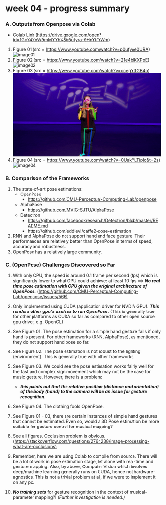 # week 04 - progress summary

### A. Outputs from Openpose via Colab

* Colab Link (https://drive.google.com/open?id=1GcY4XnW9mMYYhXSb6ufyra-9HnYIfYWm)

1. Figure 01 (src = <https://www.youtube.com/watch?v=p0ufyoe0URA>)
![image01](gifs/openpose-01-asl.gif)
2. Figure 02 (src =  <https://www.youtube.com/watch?v=21e4blKXPpE>)
![image02](gifs/openpose-02-asl.gif)
3. Figure 03 (src =  <https://www.youtube.com/watch?v=ccegYtfGB4o>)
![image03](gifs/openpose-03-asl.gif)
4. Figure 04 (src =  <https://www.youtube.com/watch?v=0UakYLTiplc&t=2s>)
![image04](gifs/openpose-04-ninja.gif)

### B. Comparison of the Frameworks

1. The state-of-art pose estimations:
    * OpenPose 
        * <https://github.com/CMU-Perceptual-Computing-Lab/openpose>
    * AlphaPose 
        * <https://github.com/MVIG-SJTU/AlphaPose>
    * Detectron 
        * <https://github.com/facebookresearch/Detectron/blob/master/README.md>
        * <https://github.com/eddieyi/caffe2-pose-estimation>
2. RNN and AlphaPose do not support hand and face gesture. Their performances are relatively better than OpenPose in terms of speed, accuracy and robustness.
3. OpenPose has a relatively large community.

### C. (OpenPose) Challenges Discovered so Far

1. With only CPU, the speed is around 0.1 frame per second (fps) which is significantly lower to what GPU could achieve: at least 10 fps ==>  ***No real time pose estimation with CPU given the original architecture of OpenPose.*** (<https://github.com/CMU-Perceptual-Computing-Lab/openpose/issues/566)>
2. Only implemented using CUDA (application driver for NVDIA GPU). ***This renders other gpu's useless to run OpenPose.*** (This is generally true for other platforms as CUDA  so far as compared to other open source gpu driver, e.g. OpenCL)

3. See Figure 01. The pose estimation for a simple hand gesture fails if only hand is present. For other frameworks (RNN, AlphaPose), as mentioned, they do not support hand pose so far.

4. See Figure 02. The pose estimation is not robust to the lighting (environment). This is generally true with other frameworks.

5. See Figure 03. We could see the pose estimation works fairly well for the fast and complex sign movement which may not be the case for music gesture. However, there is a problem:
    * ***this points out that the relative position (distance and orientation) of the body (hand) to the camera will be an issue for gesture recognition.***
6. See Figure 04. The clothing fools OpenPose.
7. See Figure 01 - 03, there are certain instances of simple hand gestures that cannot be estimated. Even so, would a 3D Pose estimation be more suitable for gesture control for musical mapping?
8. See all figures. Occlusion problem is obvious. (<https://stackoverflow.com/questions/2764238/image-processing-what-are-occlusions)>
9. Remember, here we are using Colab to compile from source. There will be a lot of work in pose estimation stage, let alone with real-time and gesture mapping. Also, by above, Computer Vision which involves deep/machine learning generally runs on CUDA, hence not hardware-agnostics. This is not a trivial problem at all, if we were to implement it on any pc.
10. ***No training sets*** for gesture recognition in the context of musical-parameter mapping?! *(Further investigation is needed.)*

